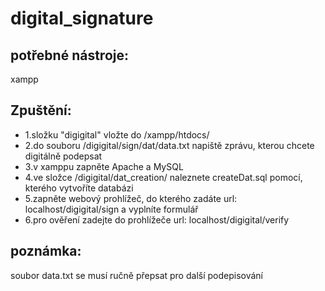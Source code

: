 # digital_signature
## potřebné nástroje:
  xampp
  
## Zpuštění:
- 1.složku "digigital" vložte do /xampp/htdocs/
- 2.do souboru /digigital/sign/dat/data.txt napiště zprávu, kterou chcete digitálně podepsat
- 3.v xamppu zapněte Apache a MySQL
- 4.ve složce /digigital/dat_creation/ naleznete createDat.sql pomocí, kterého vytvoříte databázi
- 5.zapněte webový prohlížeč, do kterého zadáte url: localhost/digigital/sign a vyplníte formulář
- 6.pro ověření zadejte do prohlížeče url: localhost/digigital/verify
  
## poznámka:
  soubor data.txt se musí ručně přepsat pro další podepisování
